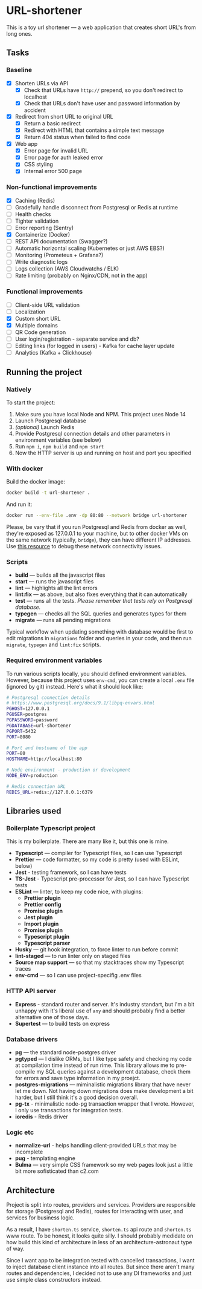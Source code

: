 # URL-shortener

This is a toy url shortener — a web application that creates short URL's from long ones.

## Tasks

### Baseline

* [x] Shorten URLs via API
  * [x] Check that URLs have `http://` prepend, so you don't redirect to localhost
  * [x] Check that URLs don't have user and password information by accident
* [x] Redirect from short URL to original URL
  * [x] Return a basic redirect
  * [x] Redirect with HTML that contains a simple text message
  * [x] Return 404 status when failed to find code
* [x] Web app
  * [x] Error page for invalid URL
  * [x] Error page for auth leaked error
  * [x] CSS styling
  * [x] Internal error 500 page

### Non-functional improvements

* [x] Caching (Redis)
* [ ] Gradefully handle disconnect from Postgresql or Redis at runtime
* [ ] Health checks
* [ ] Tighter validation
* [ ] Error reporting (Sentry)
* [x] Containerize (Docker)
* [ ] REST API documentation (Swagger?)
* [ ] Automatic horizontal scaling (Kubernetes or just AWS EBS?)
* [ ] Monitoring (Prometeus + Grafana?)
* [ ] Write diagnostic logs
* [ ] Logs collection (AWS Cloudwatchs / ELK)
* [ ] Rate limiting (probably on Nginx/CDN, not in the app)

### Functional improvements

* [ ] Client-side URL validation
* [ ] Localization
* [x] Custom short URL
* [x] Multiple domains
* [ ] QR Code generation
* [ ] User login/registration - separate service and db?
* [ ] Editing links (for logged in users) - Kafka for cache layer update
* [ ] Analytics (Kafka + Clickhouse)

## Running the project

### Natively

To start the project:

1. Make sure you have local Node and NPM. This project uses Node 14
2. Launch Postgresql database
3. *(optional)* Launch Redis
4. Provide Postgresql connection details and other parameters in environment variables (see below)
5. Run `npm i`, `npm build` and `npm start`
6. Now the HTTP server is up and running on host and port you specified

### With docker

Build the docker image:

```Bash
docker build -t url-shortener .
```

And run it:

```Bash
docker run --env-file .env -dp 80:80 --network bridge url-shortener
```

Please, be vary that if you run Postgresql and Redis from docker as well, they're exposed as 127.0.0.1 to your machine, but to other docker VMs on the same network (typically, `bridge`), they can have different IP addresses. Use [this resource](https://maximorlov.com/4-reasons-why-your-docker-containers-cant-talk-to-each-other/) to debug these network connectivity issues.

### Scripts

* **build** — builds all the javascript files
* **start** — runs the javascript files
* **lint** — highlights all the lint errors
* **lint:fix** — as above, but also fixes everything that it can automatically
* **test** — runs all the tests. *Please remember that tests rely on Postgresql database.*
* **typegen** — checks all the SQL queries and generates types for them
* **migrate** — runs all pending migrations

Typical workflow when updating something with database would be first to edit migrations in `migrations` folder and queries in your code, and then run `migrate`, `typegen` and `lint:fix` scripts.

### Required environment variables

To run various scripts locally, you should defined environment variables. However, because this project uses `env-cmd`, you can create a local `.env` file (ignored by git) instead. Here's what it should look like:

```bash
# Postgresql connection details
# https://www.postgresql.org/docs/9.1/libpq-envars.html
PGHOST=127.0.0.1
PGUSER=postgres
PGPASSWORD=password
PGDATABASE=url-shortener
PGPORT=5432
PORT=8080

# Port and hostname of the app
PORT=80
HOSTNAME=http://localhost:80

# Node environment - production or development
NODE_ENV=production

# Redis connection URL
REDIS_URL=redis://127.0.0.1:6379
```

## Libraries used

### Boilerplate Typescript project

This is my boilerplate. There are many like it, but this one is mine.

* **Typescript** — compiler for Typescript files, so I can use Typescript
* **Prettier** — code formatter, so my code is pretty (used with ESLint, below)
* **Jest** - testing framework, so I can have tests
* **TS-Jest** - Typescript pre-processor for Jest, so I can have Typescript tests
* **ESLint** — linter, to keep my code nice, with plugins:
  * **Prettier plugin**
  * **Prettier config**
  * **Promise plugin**
  * **Jest plugin**
  * **Import plugin**
  * **Promise plugin**
  * **Typescript plugin**
  * **Typescript parser**
* **Husky** — git hook integration, to force linter to run before commit
* **lint-staged** — to run linter only on staged files
* **Source map support** — so that my stacktraces show my Typescript traces
* **env-cmd** — so I can use project-specifig .env files

### HTTP API server

* **Express** - standard router and server. It's industry standart, but I'm a bit unhappy with it's liberal use of `any` and should probably find a better alternative one of those days.
* **Supertest** — to build tests on express

### Database drivers

* **pg** — the standard node-postgres driver
* **pgtyped** — I dislike ORMs, but I like type safety and checking my code at compilation time instead of run rime. This library allows me to pre-compile my SQL queries against a development database, check them for errors and save type information in my proejct.
* **postgres-migrations** — miminalistic migrations library that have never let me down. Not having down migrations does make development a bit harder, but I still think it's a good decision overall.
* **pg-tx** - minimalistic node-pg transaction wrapper that I wrote. However, I only use transactions for integration tests.
* **ioredis** - Redis driver

### Logic etc

* **normalize-url** - helps handling client-provided URLs that may be incomplete
* **pug** - templating engine
* **Bulma** — very simple CSS framework so my web pages look just a little bit more sofisticated than c2.com

## Architecture

Project is split into routes, providers and services. Providers are responsible for storage (Postgresql and Redis), routes for interacting with user, and services for business logic.

As a result, I have `shorten.ts` service, `shorten.ts` api route and `shorten.ts` www route. To be honest, it looks quite silly. I should probably medidate on how build this kind of architecture in less of an architecture-astronaut type of way.

Since I want app to be integration tested with cancelled transactions, I want to inject database client instance into all routes. But since there aren't many routes and dependencies, I decided not to use any DI frameworks and just use simple class constructors instead.